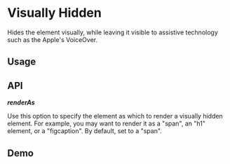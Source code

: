 # Visually Hidden

Hides the element visually, while leaving it visible to assistive technology such as the Apple's VoiceOver.

## Usage

<!-- TODO -->

## API

***renderAs***

Use this option to specify the element as which to render a visually hidden element. For example, you may want to render it as a "span", an "h1" element, or a "figcaption". By default, set to a "span".

## Demo

<!-- TODO -->

<!-- Launch a demo by running in the terminal:

```shell
git clone --depth=1 https://github.com/stuymedova/uikit-svelte . # Clone the latest commit from this repository to the current directory
npm install
npm run dev
```

The demo will be available at http://localhost:3000/accessibility/visually-hidden. Navigate to `src/routes/accessibility/visually-hidden.svelte` to make any changes. -->